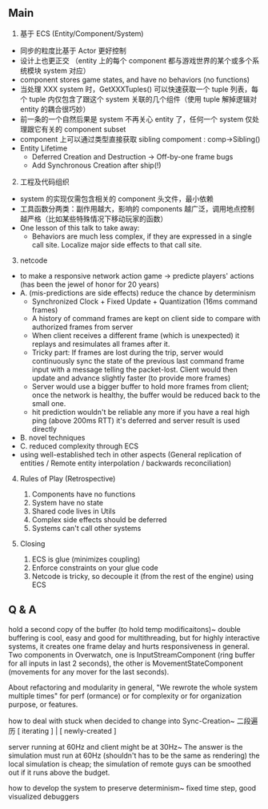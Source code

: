 
## Main

1. 基于 ECS (Entity/Component/System)

- 同步的粒度比基于 Actor 更好控制
- 设计上也更正交 （entity 上的每个 component 都与游戏世界的某个或多个系统模块 system 对应）
- component stores game states, and have no behaviors (no functions) 
- 当处理 XXX system 时，GetXXXTuples() 可以快速获取一个 tuple 列表，每个 tuple 内仅包含了跟这个 system 关联的几个组件（使用 tuple 解掉逻辑对 entity 的耦合很巧妙）
- 前一条的一个自然后果是 system 不再关心 entity 了，任何一个 system 仅处理跟它有关的 component subset
- component 上可以通过类型直接获取 sibling compoment :  comp->Sibling<AnotherCompomentType>()
- Entity Lifetime
    + Deferred Creation and Destruction -> Off-by-one frame bugs
    + Add Synchronous Creation after ship(!)

2. 工程及代码组织

- system 的实现仅需包含相关的 component 头文件，最小依赖
- 工具函数分两类：副作用越大，影响的 components 越广泛，调用地点控制越严格（比如某些特殊情况下移动玩家的函数）
- One lesson of this talk to take away:
    + Behaviors are much less complex, if they are expressed in a single call site. Localize major side effects to that call site.

3. netcode

- to make a responsive network action game -> predicte players' actions (has been the jewel of honor for 20 years)
- A. (mis-predictions are side effects) reduce the chance by determinism
    + Synchronized Clock + Fixed Update + Quantization (16ms command frames)
    + A history of command frames are kept on client side to compare with authorized frames from server
    + When client receives a different frame (which is unexpected) it replays and resimulates all frames after it.
    + Tricky part: If frames are lost during the trip, server would continuously sync the state of the previous last command frame input with a message telling the packet-lost. Client would then update and advance slightly faster (to provide more frames)
    + Server would use a bigger buffer to hold more frames from client; once the network is healthy, the buffer would be reduced back to the small one.
    + hit prediction wouldn't be reliable any more if you have a real high ping (above 200ms RTT) it's deferred and server result is used directly
- B. novel techniques
- C. reduced complexity through ECS
- using well-established tech in other aspects (General replication of entities / Remote entity interpolation / backwards reconciliation)

4. Rules of Play (Retrospective)
    1. Components have no functions
    2. System have no state
    3. Shared code lives in Utils
    4. Complex side effects should be deferred
    5. Systems can't call other systems 

5. Closing
    1. ECS is glue (minimizes coupling)
    2. Enforce constraints on your glue code
    3. Netcode is tricky, so decouple it (from the rest of the engine) using ECS

## Q & A

hold a second copy of the buffer (to hold temp modificaitons)~  double buffering is cool, easy and good for multithreading, but for highly interactive systems, it creates one frame delay and hurts responsiveness in general. Two components in Overwatch, one is InputStreamComponent (ring buffer for all inputs in last 2 seconds), the other is MovementStateComponent (movements for any mover for the last seconds).

About refactoring and modularity in general, "We rewrote the whole system multiple times" for perf (ormance) or for complexity or for organization purpose, or features.

how to deal with stuck when decided to change into Sync-Creation~ 二段遍历 [ iterating ] | [ newly-created ]

server running at 60Hz and client might be at 30Hz~ The answer is the simulation must run at 60Hz (shouldn't has to be the same as rendering)
the local simulation is cheap; the simulation of remote guys can be smoothed out if it runs above the budget.

how to develop the system to preserve determinism~  fixed time step, good visualized debuggers




